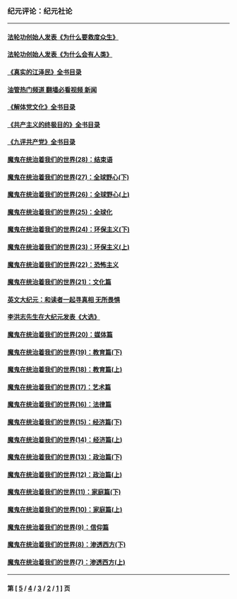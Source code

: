 ### 纪元评论：纪元社论
---
#### [法轮功创始人发表《为什么要救度众生》](../../pages/nsc422/n13975246.md?04260330) 
#### [法轮功创始人发表《为什么会有人类》](../../pages/nsc422/n13912117.md?04260330) 
#### [《真实的江泽民》全书目录](../../pages/nsc422/n13721399.md?04260330) 
#### [油管热门频道 翻墙必看视频 新闻](ok?04260330)
#### [《解体党文化》全书目录](../../pages/nsc422/n13721157.md?04260330) 
#### [《共产主义的终极目的》全书目录](../../pages/nsc422/n13721048.md?04260330) 
#### [《九评共产党》全书目录](../../pages/nsc422/n13708085.md?04260330) 
#### [魔鬼在统治着我们的世界(28)：结束语](../../pages/nsc422/n10936246.md?04260330) 
#### [魔鬼在统治着我们的世界(27)：全球野心(下)](../../pages/nsc422/n10928319.md?04260330) 
#### [魔鬼在统治着我们的世界(26)：全球野心(上)](../../pages/nsc422/n10900318.md?04260330) 
#### [魔鬼在统治着我们的世界(25)：全球化](../../pages/nsc422/n10788205.md?04260330) 
#### [魔鬼在统治着我们的世界(24)：环保主义(下)](../../pages/nsc422/n10695307.md?04260330) 
#### [魔鬼在统治着我们的世界(23)：环保主义(上)](../../pages/nsc422/n10688613.md?04260330) 
#### [魔鬼在统治着我们的世界(22)：恐怖主义](../../pages/nsc422/n10614727.md?04260330) 
#### [魔鬼在统治着我们的世界(21)：文化篇](../../pages/nsc422/n10597706.md?04260330) 
#### [英文大纪元：和读者一起寻真相 无所畏惧](../../pages/nsc422/n12542027.md?04260330) 
#### [李洪志先生在大纪元发表《大选》](../../pages/nsc422/n12534746.md?04260330) 
#### [魔鬼在统治着我们的世界(20)：媒体篇](../../pages/nsc422/n10586579.md?04260330) 
#### [魔鬼在统治着我们的世界(19)：教育篇(下)](../../pages/nsc422/n10564808.md?04260330) 
#### [魔鬼在统治着我们的世界(18)：教育篇(上)](../../pages/nsc422/n10526970.md?04260330) 
#### [魔鬼在统治着我们的世界(17)：艺术篇](../../pages/nsc422/n10499093.md?04260330) 
#### [魔鬼在统治着我们的世界(16)：法律篇](../../pages/nsc422/n10485969.md?04260330) 
#### [魔鬼在统治着我们的世界(15)：经济篇(下)](../../pages/nsc422/n10469975.md?04260330) 
#### [魔鬼在统治着我们的世界(14)：经济篇(上)](../../pages/nsc422/n10457370.md?04260330) 
#### [魔鬼在统治着我们的世界(13)：政治篇(下)](../../pages/nsc422/n10448270.md?04260330) 
#### [魔鬼在统治着我们的世界(12)：政治篇(上)](../../pages/nsc422/n10444576.md?04260330) 
#### [魔鬼在统治着我们的世界(11)：家庭篇(下)](../../pages/nsc422/n10440961.md?04260330) 
#### [魔鬼在统治着我们的世界(10)：家庭篇(上)](../../pages/nsc422/n10435448.md?04260330) 
#### [魔鬼在统治着我们的世界(9)：信仰篇](../../pages/nsc422/n10432159.md?04260330) 
#### [魔鬼在统治着我们的世界(8)：渗透西方(下)](../../pages/nsc422/n10429603.md?04260330) 
#### [魔鬼在统治着我们的世界(7)：渗透西方(上)](../../pages/nsc422/n10426013.md?04260330) 

---
#### 第 [ [5](./5.md?04260330) / [4](./4.md?04260330) / [3](./3.md?04260330) / [2](./2.md?04260330) / [1](./1.md?04260330) ] 页
